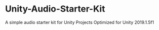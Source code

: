 # Unity-Audio-Starter-Kit
A simple audio starter kit for Unity Projects
Optimized for Unity 2019.1.5f1
